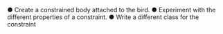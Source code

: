● Create a constrained body attached to the bird.
● Experiment with the different properties of a constraint.
● Write a different class for the constraint
